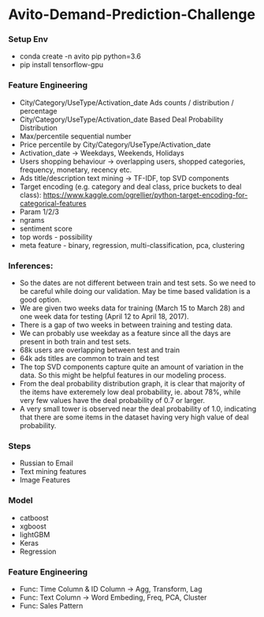 # Avito-Demand-Prediction-Challenge

### Setup Env
- conda create -n avito pip python=3.6
- pip install tensorflow-gpu


### Feature Engineering
- City/Category/UseType/Activation_date Ads counts / distribution / percentage
- City/Category/UseType/Activation_date Based Deal Probability Distribution
- Max/percentile sequential number
- Price percentile by City/Category/UseType/Activation_date
- Activation_date -> Weekdays, Weekends, Holidays
- Users shopping behaviour -> overlapping users, shopped categories, frequency, monetary, recency etc.
- Ads title/description text mining -> TF-IDF, top SVD components
- Target encoding (e.g. category and deal class, price buckets to deal class): https://www.kaggle.com/ogrellier/python-target-encoding-for-categorical-features
- Param 1/2/3
- ngrams
- sentiment score
- top words - possibility
- meta feature - binary, regression, multi-classification, pca, clustering

### Inferences:
- So the dates are not different between train and test sets. So we need to be careful while doing our validation. May be time based validation is a good option.
- We are given two weeks data for training (March 15 to March 28) and one week data for testing (April 12 to April 18, 2017).
- There is a gap of two weeks in between training and testing data.
- We can probably use weekday as a feature since all the days are present in both train and test sets.
- 68k users are overlapping between test and train
- 64k ads titles are common to train and test
- The top SVD components capture quite an amount of variation in the data. So this might be helpful features in our modeling process.
- From the deal probability distribution graph, it is clear that majority of the items have exteremely low deal probability, ie. about 78%, while very few values have the deal probability of 0.7 or larger.
- A very small tower is observed near the deal probability of 1.0, indicating that there are some items in the dataset having very high value of deal probability.

### Steps
- Russian to Email
- Text mining features
- Image Features

### Model
- catboost 
- xgboost
- lightGBM
- Keras
- Regression


### Feature Engineering
- Func: Time Column & ID Column -> Agg, Transform, Lag
- Func: Text Column -> Word Embeding, Freq, PCA, Cluster
- Func: Sales Pattern 